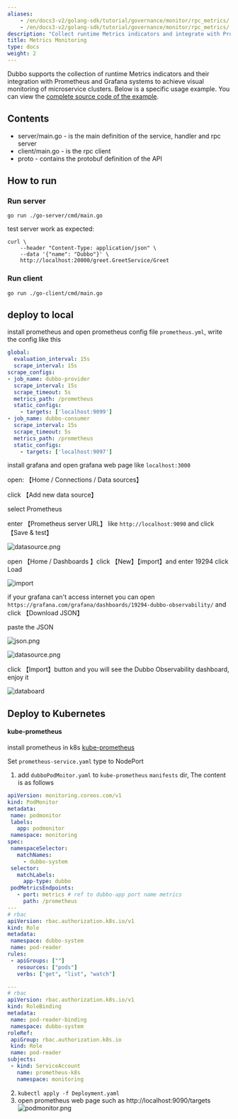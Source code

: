 ```yaml
---
aliases:
    - /en/docs3-v2/golang-sdk/tutorial/governance/monitor/rpc_metrics/
    - /en/docs3-v2/golang-sdk/tutorial/governance/monitor/rpc_metrics/
description: "Collect runtime Metrics indicators and integrate with Prometheus and Grafana systems"
title: Metrics Monitoring
type: docs
weight: 2
---
```


Dubbo supports the collection of runtime Metrics indicators and their integration with Prometheus and Grafana systems to achieve visual monitoring of microservice clusters. Below is a specific usage example. You can view the [complete source code of the example](https://github.com/apache/dubbo-go-samples/tree/main/metrics).

## Contents

- server/main.go - is the main definition of the service, handler and rpc server
- client/main.go - is the rpc client
- proto - contains the protobuf definition of the API

## How to run

### Run server
```shell
go run ./go-server/cmd/main.go
```

test server work as expected:
```shell
curl \
    --header "Content-Type: application/json" \
    --data '{"name": "Dubbo"}' \
    http://localhost:20000/greet.GreetService/Greet
```

### Run client
```shell
go run ./go-client/cmd/main.go
```

## deploy to local
install prometheus and open prometheus config file `prometheus.yml`, write the config like this

```yaml
global:
  evaluation_interval: 15s
  scrape_interval: 15s
scrape_configs:
- job_name: dubbo-provider
  scrape_interval: 15s
  scrape_timeout: 5s
  metrics_path: /prometheus
  static_configs:
    - targets: ['localhost:9099']
- job_name: dubbo-consumer
  scrape_interval: 15s
  scrape_timeout: 5s
  metrics_path: /prometheus
  static_configs:
    - targets: ['localhost:9097']
```

install grafana and open grafana web page like `localhost:3000`

open: 【Home / Connections / Data sources】

click 【Add new data source】

select Prometheus

enter 【Prometheus server URL】 like `http://localhost:9090` and click 【Save & test】

![datasource.png](/imgs/golang/metrics/dashboard.png)

open 【Home / Dashboards 】click 【New】【import】and enter 19294 click Load

![import](/imgs/golang/metrics/import.png)

if your grafana can't access internet you can open `https://grafana.com/grafana/dashboards/19294-dubbo-observability/` and click 【Download JSON】

paste the JSON

![json.png](/imgs/golang/metrics/import-json.png)

![datasource.png](/imgs/golang/metrics/import-datasource.png)

click 【Import】button and you will see the Dubbo Observability dashboard, enjoy it

![databoard](/imgs/golang/metrics/dashboard.png)

## Deploy to Kubernetes

#### kube-prometheus

install prometheus in k8s [kube-prometheus](https://github.com/prometheus-operator/kube-prometheus)

Set `prometheus-service.yaml` type to NodePort

1. add `dubboPodMoitor.yaml` to `kube-prometheus` `manifests` dir, The content is as follows
 ```yaml
apiVersion: monitoring.coreos.com/v1
kind: PodMonitor
metadata:
  name: podmonitor
  labels:
    app: podmonitor
  namespace: monitoring
spec:
  namespaceSelector:
    matchNames:
      - dubbo-system
  selector:
    matchLabels:
      app-type: dubbo
  podMetricsEndpoints:
    - port: metrics # ref to dubbo-app port name metrics
      path: /prometheus
---
# rbac
apiVersion: rbac.authorization.k8s.io/v1
kind: Role
metadata:
  namespace: dubbo-system
  name: pod-reader
rules:
  - apiGroups: [""]
    resources: ["pods"]
    verbs: ["get", "list", "watch"]

---
# rbac
apiVersion: rbac.authorization.k8s.io/v1
kind: RoleBinding
metadata:
  name: pod-reader-binding
  namespace: dubbo-system
roleRef:
  apiGroup: rbac.authorization.k8s.io
  kind: Role
  name: pod-reader
subjects:
  - kind: ServiceAccount
    name: prometheus-k8s
    namespace: monitoring
```
2. `kubectl apply -f Deployment.yaml`
3. open prometheus web page such as http://localhost:9090/targets
   ![podmonitor.png](/imgs/golang/metrics/podmonitor.png)

